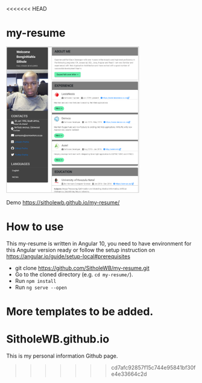 <<<<<<< HEAD
# my-resume

<img src="src/assets/resume-pic.png" width="350" style="margin-right:5px; border: 1px solid #ccc;" />

Demo https://sitholewb.github.io/my-resume/

# How to use
This my-resume is written in Angular 10, you need to have environment for this Angular version ready or follow the setup instruction on https://angular.io/guide/setup-local#prerequisites
 - git clone https://github.com/SitholeWB/my-resume.git
 - Go to the cloned directory (e.g. ``cd my-resume/``).
 - Run ``npm install``
 - Run ``ng serve --open``
 
 More templates to be added.
=======
# SitholeWB.github.io

This is my personal information Github page.
>>>>>>> cd7afc92857f15c744e95841bf30fe4e33664c2d
